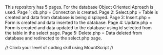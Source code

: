 This repository has 5 pages.
For the database Object Oriented Aproach is used.
Page 1: db.php       =   Connection is created.
Page 2: Select.php   =   Table is created and data from database is being displayed.
Page 3: Insert.php   =   Form is created and data inserted to the database.
Page 4: Update.php   =   Form is created and data updated to the database using id selected from the table in the select page.
Page 5: Delete.php   =   Data deleted from database and redirected to the select.php page.


// Climb your level of coding skill using MountScript //
